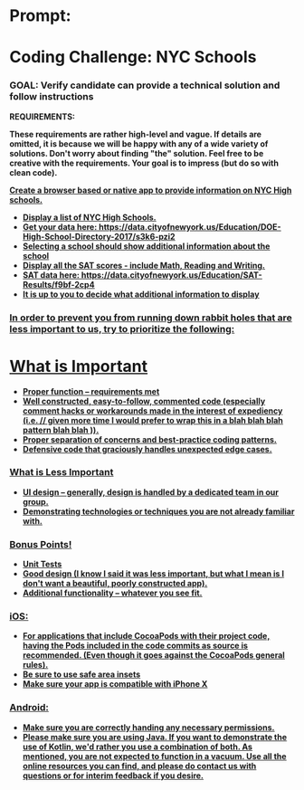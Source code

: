 #  Prompt:

# Coding Challenge: NYC Schools
### GOAL: Verify candidate can provide a technical solution and follow instructions

<b>REQUIREMENTS:<b>

These requirements are rather high-level and vague. If details are omitted, it is because we will be happy with any of a wide variety of solutions. Don't worry about finding "the" solution. Feel free to be creative with the requirements. Your goal is to impress (but do so with clean code).

<u>Create a browser based or native app to provide information on NYC High schools.<u>

* Display a list of NYC High Schools.
* Get your data here: https://data.cityofnewyork.us/Education/DOE-High-School-Directory-2017/s3k6-pzi2
* Selecting a school should show additional information about the school
* Display all the SAT scores - include Math, Reading and Writing.
* SAT data here: https://data.cityofnewyork.us/Education/SAT-Results/f9bf-2cp4
* It is up to you to decide what additional information to display

### In order to prevent you from running down rabbit holes that are less important to us, try to prioritize the following:

# What is Important

* Proper function – requirements met
* Well constructed, easy-to-follow, commented code (especially comment hacks or workarounds made in the interest of expediency (i.e. // given more time I would prefer to wrap this in a blah blah blah pattern blah blah )).
* Proper separation of concerns and best-practice coding patterns.
* Defensive code that graciously handles unexpected edge cases.

### What is Less Important
* UI design – generally, design is handled by a dedicated team in our group.
* Demonstrating technologies or techniques you are not already familiar with.

### Bonus Points!
* Unit Tests
* Good design (I know I said it was less important, but what I mean is I don't want a beautiful, poorly constructed app).
* Additional functionality – whatever you see fit.

### iOS:
* For applications that include CocoaPods with their project code, having the Pods included in the code commits as source is recommended. (Even though it goes against the CocoaPods general rules). 
* Be sure to use safe area insets 
* Make sure your app is compatible with iPhone X

### Android:
* Make sure you are correctly handing any necessary permissions.
* Please make sure you are using Java. If you want to demonstrate the use of Kotlin, we'd rather you use a combination of both.
As mentioned, you are not expected to function in a vacuum. Use all the online resources you can find, and please do contact us with questions or for interim feedback if you desire. 

